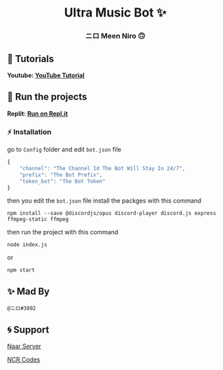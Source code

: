 <h1 align="center">Ultra Music Bot ✨</h1>

<h3 align="center">ニロ Meen Niro 🙃</h3>

## 🎏 Tutorials

**Youtube: [YouTube Tutorial](https://youtu.be/DnJ5Rgstjog)**

## 💨 Run the projects

**Replit: [Run on Repl.it](https://repl.it/@NIR0/Ultra-Music-Bot-By-NIR0#README.md)**

### ⚡ Installation

go to `Config` folder and edit `bot.json` file

```js
{
    "channel": "The Channel Id The Bot Will Stay In 24/7",
    "prefix": "The Bot Prefix",
    "token_bot": "The Bot Token"
}
```

then you edit the `bot.json` file install the packges with this command

```
npm install --save @discordjs/opus discord-player discord.js express ffmpeg-static ffmpeg
```

then run the project with this command

```
node index.js
```

or

```
npm start
```

## ✨ Mad By

```@ニロ#3892```

## 🌀 Support

[Naar Server](https://discord.gg/V4uUGjCEmh)

[NCR Codes](https://discord.gg/Q3yZfkWj3q)
